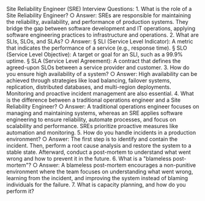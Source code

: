Site Reliability Engineer (SRE) Interview Questions:
    1. What is the role of a Site Reliability Engineer?
        ○ Answer: SREs are responsible for maintaining the reliability, availability, and performance of production systems. They bridge the gap between software development and IT operations, applying software engineering practices to infrastructure and operations.
    2. What are SLIs, SLOs, and SLAs?
        ○ Answer:
            § SLI (Service Level Indicator): A metric that indicates the performance of a service (e.g., response time).
            § SLO (Service Level Objective): A target or goal for an SLI, such as a 99.9% uptime.
            § SLA (Service Level Agreement): A contract that defines the agreed-upon SLOs between a service provider and customer.
    3. How do you ensure high availability of a system?
        ○ Answer: High availability can be achieved through strategies like load balancing, failover systems, replication, distributed databases, and multi-region deployments. Monitoring and proactive incident management are also essential.
    4. What is the difference between a traditional operations engineer and a Site Reliability Engineer?
        ○ Answer: A traditional operations engineer focuses on managing and maintaining systems, whereas an SRE applies software engineering to ensure reliability, automate processes, and focus on scalability and performance. SREs prioritize proactive measures like automation and monitoring.
    5. How do you handle incidents in a production environment?
        ○ Answer: The first step is to identify and contain the incident. Then, perform a root cause analysis and restore the system to a stable state. Afterward, conduct a post-mortem to understand what went wrong and how to prevent it in the future.
    6. What is a "blameless post-mortem"?
        ○ Answer: A blameless post-mortem encourages a non-punitive environment where the team focuses on understanding what went wrong, learning from the incident, and improving the system instead of blaming individuals for the failure.
    7. What is capacity planning, and how do you perform it?
